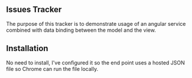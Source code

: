 ## Issues Tracker

The purpose of this tracker is to demonstrate usage of an angular service combined with data binding between the model and the view.

## Installation

No need to install, I've configured it so the end point uses a hosted JSON file so Chrome can run the file locally.



